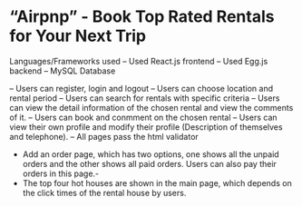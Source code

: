 # “Airpnp” - Book Top Rated Rentals for Your Next Trip


Languages/Frameworks used 
– Used React.js frontend
– Used Egg.js backend
– MySQL Database


– Users can register, login and logout
– Users can choose location and rental period
– Users can search for rentals with specific criteria
– Users can view the detail information of the chosen rental and view the comments of it.
– Users can book and conmment on the chosen rental
– Users can view their own profile and modify their profile (Description of themselves and telephone).
– All pages pass the html validator
- Add an order page, which has two options, one shows all the unpaid orders and the other shows all paid orders. Users can also pay their orders in this page.-
- The top four hot houses are shown in the main page, which depends on the click times of the rental house by users.


